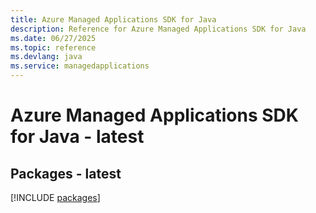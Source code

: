 ```yaml
---
title: Azure Managed Applications SDK for Java
description: Reference for Azure Managed Applications SDK for Java
ms.date: 06/27/2025
ms.topic: reference
ms.devlang: java
ms.service: managedapplications
---
```

# Azure Managed Applications SDK for Java - latest
## Packages - latest
[!INCLUDE [packages](managed-applications-index.md)]